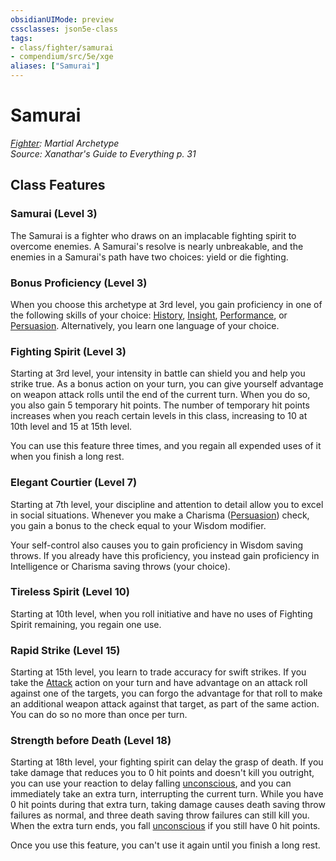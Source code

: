 ```yaml
---
obsidianUIMode: preview
cssclasses: json5e-class
tags:
- class/fighter/samurai
- compendium/src/5e/xge
aliases: ["Samurai"]
---
```

# Samurai
*[Fighter](fighter.md): Martial Archetype*  
*Source: Xanathar's Guide to Everything p. 31*  


## Class Features

### Samurai (Level 3)

The Samurai is a fighter who draws on an implacable fighting spirit to overcome enemies. A Samurai's resolve is nearly unbreakable, and the enemies in a Samurai's path have two choices: yield or die fighting.

### Bonus Proficiency (Level 3)

When you choose this archetype at 3rd level, you gain proficiency in one of the following skills of your choice: [History](4-Resources/Compendium/rules/skills.md#History), [Insight](4-Resources/Compendium/rules/skills.md#Insight), [Performance](4-Resources/Compendium/rules/skills.md#Performance), or [Persuasion](4-Resources/Compendium/rules/skills.md#Persuasion). Alternatively, you learn one language of your choice.

### Fighting Spirit (Level 3)

Starting at 3rd level, your intensity in battle can shield you and help you strike true. As a bonus action on your turn, you can give yourself advantage on weapon attack rolls until the end of the current turn. When you do so, you also gain 5 temporary hit points. The number of temporary hit points increases when you reach certain levels in this class, increasing to 10 at 10th level and 15 at 15th level.

You can use this feature three times, and you regain all expended uses of it when you finish a long rest.

### Elegant Courtier (Level 7)

Starting at 7th level, your discipline and attention to detail allow you to excel in social situations. Whenever you make a Charisma ([Persuasion](4-Resources/Compendium/rules/skills.md#Persuasion)) check, you gain a bonus to the check equal to your Wisdom modifier.

Your self-control also causes you to gain proficiency in Wisdom saving throws. If you already have this proficiency, you instead gain proficiency in Intelligence or Charisma saving throws (your choice).

### Tireless Spirit (Level 10)

Starting at 10th level, when you roll initiative and have no uses of Fighting Spirit remaining, you regain one use.

### Rapid Strike (Level 15)

Starting at 15th level, you learn to trade accuracy for swift strikes. If you take the [Attack](4-Resources/Compendium/rules/actions.md#Attack) action on your turn and have advantage on an attack roll against one of the targets, you can forgo the advantage for that roll to make an additional weapon attack against that target, as part of the same action. You can do so no more than once per turn.

### Strength before Death (Level 18)

Starting at 18th level, your fighting spirit can delay the grasp of death. If you take damage that reduces you to 0 hit points and doesn't kill you outright, you can use your reaction to delay falling [unconscious](4-Resources/Compendium/rules/conditions.md#unconscious), and you can immediately take an extra turn, interrupting the current turn. While you have 0 hit points during that extra turn, taking damage causes death saving throw failures as normal, and three death saving throw failures can still kill you. When the extra turn ends, you fall [unconscious](4-Resources/Compendium/rules/conditions.md#unconscious) if you still have 0 hit points.

Once you use this feature, you can't use it again until you finish a long rest.